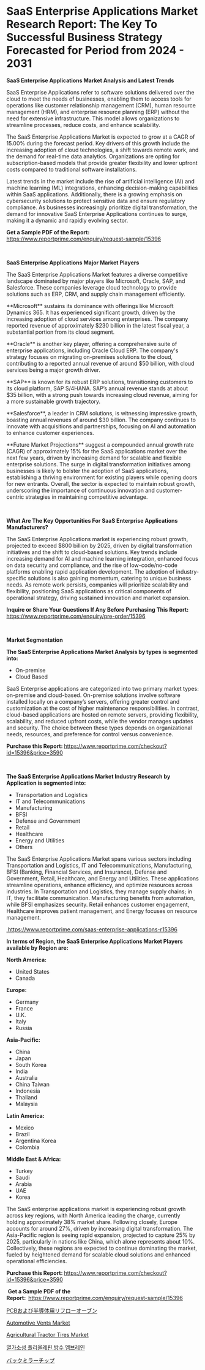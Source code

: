<p><h1>SaaS Enterprise Applications Market Research Report: The Key To Successful Business Strategy Forecasted for Period from 2024 - 2031</h1></p><p><strong>SaaS Enterprise Applications Market Analysis and Latest Trends</strong></p>
<p><p>SaaS Enterprise Applications refer to software solutions delivered over the cloud to meet the needs of businesses, enabling them to access tools for operations like customer relationship management (CRM), human resource management (HRM), and enterprise resource planning (ERP) without the need for extensive infrastructure. This model allows organizations to streamline processes, reduce costs, and enhance scalability.</p><p>The SaaS Enterprise Applications Market is expected to grow at a CAGR of 15.00% during the forecast period. Key drivers of this growth include the increasing adoption of cloud technologies, a shift towards remote work, and the demand for real-time data analytics. Organizations are opting for subscription-based models that provide greater flexibility and lower upfront costs compared to traditional software installations.</p><p>Latest trends in the market include the rise of artificial intelligence (AI) and machine learning (ML) integrations, enhancing decision-making capabilities within SaaS applications. Additionally, there is a growing emphasis on cybersecurity solutions to protect sensitive data and ensure regulatory compliance. As businesses increasingly prioritize digital transformation, the demand for innovative SaaS Enterprise Applications continues to surge, making it a dynamic and rapidly evolving sector.</p></p>
<p><strong>Get a Sample PDF of the Report:&nbsp;</strong> <a href="https://www.reportprime.com/enquiry/request-sample/15396">https://www.reportprime.com/enquiry/request-sample/15396</a></p>
<p>&nbsp;</p>
<p><strong>SaaS Enterprise Applications Major Market Players</strong></p>
<p><p>The SaaS Enterprise Applications Market features a diverse competitive landscape dominated by major players like Microsoft, Oracle, SAP, and Salesforce. These companies leverage cloud technology to provide solutions such as ERP, CRM, and supply chain management efficiently.</p><p>**Microsoft** sustains its dominance with offerings like Microsoft Dynamics 365. It has experienced significant growth, driven by the increasing adoption of cloud services among enterprises. The company reported revenue of approximately $230 billion in the latest fiscal year, a substantial portion from its cloud segment.</p><p>**Oracle** is another key player, offering a comprehensive suite of enterprise applications, including Oracle Cloud ERP. The company's strategy focuses on migrating on-premises solutions to the cloud, contributing to a reported annual revenue of around $50 billion, with cloud services being a major growth driver.</p><p>**SAP** is known for its robust ERP solutions, transitioning customers to its cloud platform, SAP S/4HANA. SAP’s annual revenue stands at about $35 billion, with a strong push towards increasing cloud revenue, aiming for a more sustainable growth trajectory.</p><p>**Salesforce**, a leader in CRM solutions, is witnessing impressive growth, boasting annual revenues of around $30 billion. The company continues to innovate with acquisitions and partnerships, focusing on AI and automation to enhance customer experiences.</p><p>**Future Market Projections** suggest a compounded annual growth rate (CAGR) of approximately 15% for the SaaS applications market over the next few years, driven by increasing demand for scalable and flexible enterprise solutions. The surge in digital transformation initiatives among businesses is likely to bolster the adoption of SaaS applications, establishing a thriving environment for existing players while opening doors for new entrants. Overall, the sector is expected to maintain robust growth, underscoring the importance of continuous innovation and customer-centric strategies in maintaining competitive advantage.</p></p>
<p>&nbsp;</p>
<p><strong>What Are The Key Opportunities For SaaS Enterprise Applications Manufacturers?</strong></p>
<p><p>The SaaS Enterprise Applications market is experiencing robust growth, projected to exceed $800 billion by 2025, driven by digital transformation initiatives and the shift to cloud-based solutions. Key trends include increasing demand for AI and machine learning integration, enhanced focus on data security and compliance, and the rise of low-code/no-code platforms enabling rapid application development. The adoption of industry-specific solutions is also gaining momentum, catering to unique business needs. As remote work persists, companies will prioritize scalability and flexibility, positioning SaaS applications as critical components of operational strategy, driving sustained innovation and market expansion.</p></p>
<p><strong>Inquire or Share Your Questions If Any Before Purchasing This Report:</strong> <a href="https://www.reportprime.com/enquiry/pre-order/15396">https://www.reportprime.com/enquiry/pre-order/15396</a></p>
<p>&nbsp;</p>
<p><strong>Market Segmentation</strong></p>
<p><strong>The SaaS Enterprise Applications Market Analysis by types is segmented into:</strong></p>
<p><ul><li>On-premise</li><li>Cloud Based</li></ul></p>
<p><p>SaaS Enterprise applications are categorized into two primary market types: on-premise and cloud-based. On-premise solutions involve software installed locally on a company’s servers, offering greater control and customization at the cost of higher maintenance responsibilities. In contrast, cloud-based applications are hosted on remote servers, providing flexibility, scalability, and reduced upfront costs, while the vendor manages updates and security. The choice between these types depends on organizational needs, resources, and preference for control versus convenience.</p></p>
<p><strong>Purchase this Report:&nbsp;</strong><a href="https://www.reportprime.com/checkout?id=15396&price=3590">https://www.reportprime.com/checkout?id=15396&price=3590</a></p>
<p>&nbsp;</p>
<p><strong>The SaaS Enterprise Applications Market Industry Research by Application is segmented into:</strong></p>
<p><ul><li>Transportation and Logistics</li><li>IT and Telecommunications</li><li>Manufacturing</li><li>BFSI</li><li>Defense and Government</li><li>Retail</li><li>Healthcare</li><li>Energy and Utilities</li><li>Others</li></ul></p>
<p><p>The SaaS Enterprise Applications Market spans various sectors including Transportation and Logistics, IT and Telecommunications, Manufacturing, BFSI (Banking, Financial Services, and Insurance), Defense and Government, Retail, Healthcare, and Energy and Utilities. These applications streamline operations, enhance efficiency, and optimize resources across industries. In Transportation and Logistics, they manage supply chains; in IT, they facilitate communication. Manufacturing benefits from automation, while BFSI emphasizes security. Retail enhances customer engagement, Healthcare improves patient management, and Energy focuses on resource management.</p></p>
<p><a href="https://www.reportprime.com/saas-enterprise-applications-r15396">&nbsp;https://www.reportprime.com/saas-enterprise-applications-r15396</a></p>
<p><strong>In terms of Region, the SaaS Enterprise Applications Market Players available by Region are:</strong></p>
<p>
    <p> <strong> North America: </strong>
        <ul>
            <li>United States</li>
            <li>Canada</li>
        </ul>
        </p> 
    <p> <strong> Europe: </strong>
        <ul>
            <li>Germany</li>
            <li>France</li>
            <li>U.K.</li>
            <li>Italy</li>
            <li>Russia</li>
        </ul>
        </p> 
    <p> <strong> Asia-Pacific: </strong>
        <ul>
            <li>China</li>
            <li>Japan</li>
            <li>South Korea</li>
            <li>India</li>
            <li>Australia</li>
            <li>China Taiwan</li>
            <li>Indonesia</li>
            <li>Thailand</li>
            <li>Malaysia</li>
        </ul>
        </p> 
    <p> <strong> Latin America: </strong>
        <ul>
            <li>Mexico</li>
            <li>Brazil</li>
            <li>Argentina Korea</li>
            <li>Colombia</li>
        </ul>
        </p> 
    <p> <strong> Middle East & Africa: </strong>
        <ul>
            <li>Turkey</li>
            <li>Saudi</li>
            <li>Arabia</li>
            <li>UAE</li>
            <li>Korea</li>
        </ul>
    </p>
    </p>
<p><p>The SaaS enterprise applications market is experiencing robust growth across key regions, with North America leading the charge, currently holding approximately 38% market share. Following closely, Europe accounts for around 27%, driven by increasing digital transformation. The Asia-Pacific region is seeing rapid expansion, projected to capture 25% by 2025, particularly in nations like China, which alone represents about 10%. Collectively, these regions are expected to continue dominating the market, fueled by heightened demand for scalable cloud solutions and enhanced operational efficiencies.</p></p>
<p><strong>Purchase this Report: </strong><a href="https://www.reportprime.com/checkout?id=15396&price=3590">https://www.reportprime.com/checkout?id=15396&price=3590</a></p>
<p>&nbsp;<strong>Get a Sample PDF of the Report:&nbsp;&nbsp;</strong><a href="https://www.reportprime.com/enquiry/request-sample/15396">https://www.reportprime.com/enquiry/request-sample/15396</a></p>
<p><strong></strong></p>
<p><p><a href="https://medium.com/@manuelmann1976/reflow-oven-for-pcb-and-semiconductor-market-%E3%81%AF-%E3%82%B3%E3%82%B9%E3%83%88%E7%AE%A1%E7%90%86%E3%81%A8%E5%8A%B9%E7%8E%87%E5%90%91%E4%B8%8A%E3%82%92%E5%84%AA%E5%85%88%E3%81%97%E3%81%BE%E3%81%99-%E3%81%95%E3%82%89%E3%81%AB-%E5%A0%B1%E5%91%8A%E6%9B%B8%E3%81%AF%E5%B8%82%E5%A0%B4%E3%81%AE%E9%9C%80%E8%A6%81%E9%9D%A2%E3%81%A8%E4%BE%9B%E7%B5%A6%E9%9D%A2%E3%81%AE%E4%B8%A1%E6%96%B9%E3%82%92%E3%82%AB%E3%83%90%E3%83%BC%E3%81%97%E3%81%A6%E3%81%84%E3%81%BE%E3%81%99-e5d9c1484c6e">PCBおよび半導体用リフローオーブン</a></p><p><a href="https://medium.com/@amexben1465_98864/the-comprehensive-automotive-vents-market-research-report-is-essential-for-understanding-current-55b67a9fc451">Automotive Vents Market</a></p><p><a href="https://issuu.com/reportprime-2/docs/agricultural-tractor-tires-market-s_3579ce0bb58d31">Agricultural Tractor Tires Market</a></p><p><a href="https://medium.com/@wallacecumfgmings567556/%EA%B8%80%EB%A1%9C%EB%B2%8C-%EC%97%B4%EA%B0%80%EC%86%8C%EC%84%B1-%ED%8F%B4%EB%A6%AC%EC%98%AC%EB%A0%88%ED%95%80-%EB%B0%A9%EC%88%98-%EB%A7%89-%EC%8B%9C%EC%9E%A5-%EA%B7%9C%EB%AA%A8-%EB%B0%8F-%EC%8B%9C%EC%9E%A5-%EB%8F%99%ED%96%A5-%EB%B6%84%EC%84%9D-%EC%A7%80%EC%97%AD-%EC%A0%84%EB%A7%9D-%EA%B2%BD%EC%9F%81-%EC%A0%84%EB%9E%B5%EC%97%90-%EB%8C%80%ED%95%9C-2024%EB%85%84%EB%B6%80%ED%84%B0-2031%EB%85%84%EA%B9%8C%EC%A7%80%EC%9D%98-%EC%98%88%EC%B8%A1-b6990fcb4c25">열가소성 폴리올레핀 방수 멤브레인</a></p><p><a href="https://medium.com/@manuelmann1976/rearview-mirror-chip-market-%E3%81%AF-%E3%82%B3%E3%82%B9%E3%83%88%E7%AE%A1%E7%90%86%E3%81%A8%E5%8A%B9%E7%8E%87%E5%90%91%E4%B8%8A%E3%82%92%E5%84%AA%E5%85%88%E3%81%97%E3%81%BE%E3%81%99-%E3%81%95%E3%82%89%E3%81%AB-%E5%A0%B1%E5%91%8A%E6%9B%B8%E3%81%AF%E5%B8%82%E5%A0%B4%E3%81%AE%E9%9C%80%E8%A6%81%E9%9D%A2%E3%81%A8%E4%BE%9B%E7%B5%A6%E9%9D%A2%E3%81%AE%E4%B8%A1%E6%96%B9%E3%82%92%E3%82%AB%E3%83%90%E3%83%BC%E3%81%97%E3%81%A6%E3%81%84%E3%81%BE%E3%81%99-rearview-mirror-83fa4a361637">バックミラーチップ</a></p></p>
